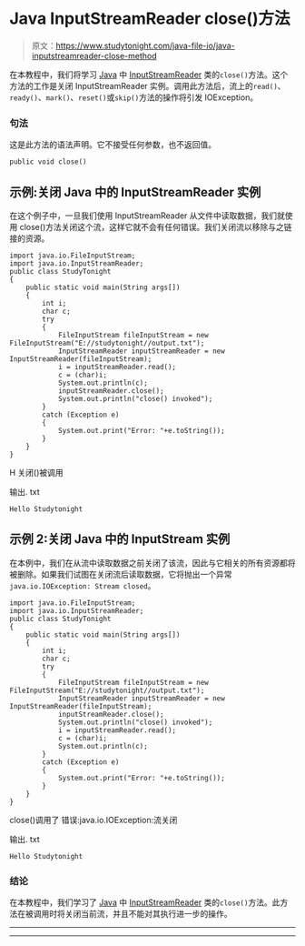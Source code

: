 # Java InputStreamReader close()方法

> 原文：<https://www.studytonight.com/java-file-io/java-inputstreamreader-close-method>

在本教程中，我们将学习 [Java](https://www.studytonight.com/java/) 中 [InputStreamReader](https://www.studytonight.com/java-file-io/java-inputstreamreader) 类的`close()`方法。这个方法的工作是关闭 InputStreamReader 实例。调用此方法后，流上的`read()`、`ready()`、`mark()`、`reset()`或`skip()`方法的操作将引发 IOException。

### 句法

这是此方法的语法声明。它不接受任何参数，也不返回值。

```
public void close()
```

## 示例:关闭 Java 中的 InputStreamReader 实例

在这个例子中，一旦我们使用 InputStreamReader 从文件中读取数据，我们就使用 close()方法关闭这个流，这样它就不会有任何错误。我们关闭流以移除与之链接的资源。

```
import java.io.FileInputStream;
import java.io.InputStreamReader;
public class StudyTonight 
{
	public static void main(String args[])
	{
		int i;
		char c;
		try
		{
			FileInputStream	fileInputStream = new FileInputStream("E://studytonight//output.txt");
			InputStreamReader inputStreamReader = new InputStreamReader(fileInputStream);
			i = inputStreamReader.read();
			c = (char)i;
			System.out.println(c);
			inputStreamReader.close();
			System.out.println("close() invoked");
		}
		catch (Exception e) 
		{
			System.out.print("Error: "+e.toString());
		} 
	}
}
```

H
关闭()被调用

输出. txt

```
Hello Studytonight
```

## 示例 2:关闭 Java 中的 InputStream 实例

在本例中，我们在从流中读取数据之前关闭了该流，因此与它相关的所有资源都将被删除。如果我们试图在关闭流后读取数据，它将抛出一个异常`java.io.IOException: Stream closed`。

```
import java.io.FileInputStream;
import java.io.InputStreamReader;
public class StudyTonight 
{
	public static void main(String args[])
	{
		int i;
		char c;
		try
		{
			FileInputStream	fileInputStream = new FileInputStream("E://studytonight//output.txt");
			InputStreamReader inputStreamReader = new InputStreamReader(fileInputStream);
			inputStreamReader.close();
			System.out.println("close() invoked");
			i = inputStreamReader.read();
			c = (char)i;
			System.out.println(c);
		}
		catch (Exception e) 
		{
			System.out.print("Error: "+e.toString());
		} 
	}
}
```

close()调用了
错误:java.io.IOException:流关闭

输出. txt

```
Hello Studytonight
```

### 结论

在本教程中，我们学习了 [Java](https://www.studytonight.com/java/) 中 [InputStreamReader](https://www.studytonight.com/java-file-io/java-inputstreamreader) 类的`close()`方法。此方法在被调用时将关闭当前流，并且不能对其执行进一步的操作。

* * *

* * *